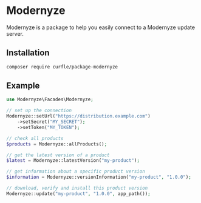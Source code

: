 # Modernyze

Modernyze is a package to help you easily connect to a Modernyze update server.

## Installation

```bash
composer require curfle/package-modernyze
```

## Example

```php
use Modernyze\Facades\Modernyze;

// set up the connection
Modernyze::setUrl("https://distribution.example.com")
    ->setSecret("MY_SECRET");
    ->setToken("MY_TOKEN");

// check all products
$products = Modernyze::allProducts();

// get the latest version of a product
$latest = Modernyze::latestVersion("my-product");

// get information about a specific product version
$information = Modernyze::versionInformation("my-product", "1.0.0");

// download, verify and install this product version
Modernyze::update("my-product", "1.0.0", app_path());

```


